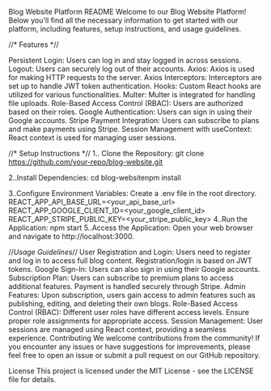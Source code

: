 Blog Website Platform README
Welcome to our Blog Website Platform! Below you'll find all the necessary information to get started with our platform, including features, setup instructions, and usage guidelines.

//* Features *//

Persistent Login: Users can log in and stay logged in across sessions.
Logout: Users can securely log out of their accounts.
Axios: Axios is used for making HTTP requests to the server.
Axios Interceptors: Interceptors are set up to handle JWT token authentication.
Hooks: Custom React hooks are utilized for various functionalities.
Multer: Multer is integrated for handling file uploads.
Role-Based Access Control (RBAC): Users are authorized based on their roles.
Google Authentication: Users can sign in using their Google accounts.
Stripe Payment Integration: Users can subscribe to plans and make payments using Stripe.
Session Management with useContext: React context is used for managing user sessions.

//* Setup Instructions *//
1.. Clone the Repository:
git clone https://github.com/your-repo/blog-website.git

2..Install Dependencies:
cd blog-websitenpm install

3..Configure Environment Variables:
Create a .env file in the root directory.
  REACT_APP_API_BASE_URL=<your_api_base_url>
  REACT_APP_GOOGLE_CLIENT_ID=<your_google_client_id>
  REACT_APP_STRIPE_PUBLIC_KEY=<your_stripe_public_key>
4..Run the Application:
npm start
5..Access the Application:
Open your web browser and navigate to http://localhost:3000.


//*Usage Guidelines*//
User Registration and Login: Users need to register and log in to access full blog content. Registration/login is based on JWT tokens.
Google Sign-In: Users can also sign in using their Google accounts.
Subscription Plan: Users can subscribe to premium plans to access additional features. Payment is handled securely through Stripe.
Admin Features: Upon subscription, users gain access to admin features such as publishing, editing, and deleting their own blogs.
Role-Based Access Control (RBAC): Different user roles have different access levels. Ensure proper role assignments for appropriate access.
Session Management: User sessions are managed using React context, providing a seamless experience.
Contributing
We welcome contributions from the community! If you encounter any issues or have suggestions for improvements, please feel free to open an issue or submit a pull request on our GitHub repository.

   License
This project is licensed under the MIT License - see the LICENSE file for details.
